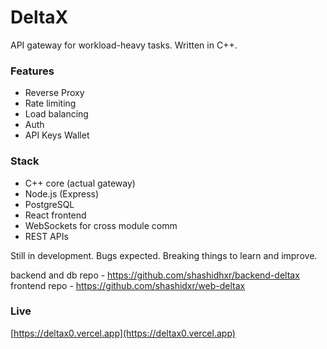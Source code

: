 # DeltaX

API gateway for workload-heavy tasks. Written in C++.

### Features

- Reverse Proxy
- Rate limiting  
- Load balancing  
- Auth
- API Keys Wallet

### Stack

- C++ core (actual gateway)
- Node.js (Express)
- PostgreSQL
- React frontend
- WebSockets for cross module comm
- REST APIs

Still in development. Bugs expected. Breaking things to learn and improve.

backend and db repo - https://github.com/shashidhxr/backend-deltax
frontend repo - https://github.com/shashidxr/web-deltax

### Live

[https://deltax0.vercel.app](https://deltax0.vercel.app)
